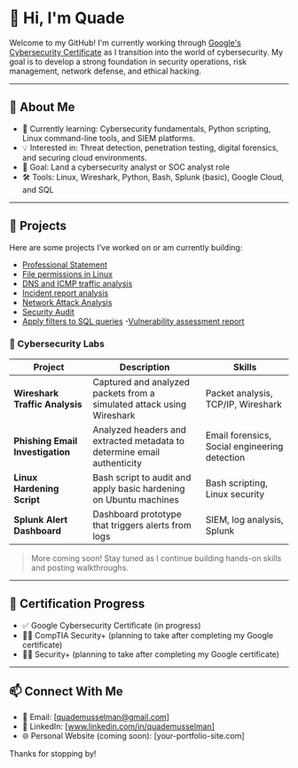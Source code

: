 # 👋 Hi, I'm Quade

Welcome to my GitHub! I'm currently working through [Google's Cybersecurity Certificate](https://grow.google/certificates/cybersecurity/) as I transition into the world of cybersecurity. My goal is to develop a strong foundation in security operations, risk management, network defense, and ethical hacking.

---

## 🔐 About Me

- 🌱 Currently learning: Cybersecurity fundamentals, Python scripting, Linux command-line tools, and SIEM platforms.
- 💡 Interested in: Threat detection, penetration testing, digital forensics, and securing cloud environments.
- 🎯 Goal: Land a cybersecurity analyst or SOC analyst role 
- 🛠️ Tools: Linux, Wireshark, Python, Bash, Splunk (basic), Google Cloud, and SQL
  
---

## 📂 Projects

Here are some projects I’ve worked on or am currently building:
- [Professional Statement](https://github.com/user-attachments/files/21319084/Professional.Statement.1.pdf)
- [File permissions in Linux](https://github.com/user-attachments/files/21318996/File.permissions.in.Linux.exemplar.pdf)
- [DNS and ICMP traffic analysis](https://github.com/user-attachments/files/21319061/DNS.and.ICMP.traffic.analysis.pdf)
- [Incident report analysis](https://github.com/user-attachments/files/21319073/Incident.report.analysis.1.pdf)
- [Network Attack Analysis](https://github.com/user-attachments/files/21319079/Network.Attack.Analysis.pdf)
- [Security Audit](https://github.com/user-attachments/files/21319082/Security.Audit.1.pdf)
- [Apply filters to SQL queries](https://github.com/user-attachments/files/21321950/Apply.filters.to.SQL.queries.exemplar.pdf)
-[Vulnerability assessment report](https://github.com/user-attachments/files/21416263/Vulnerability.assessment.report.pdf)


### 🧪 Cybersecurity Labs

| Project | Description | Skills |
|--------|-------------|--------|
| **Wireshark Traffic Analysis** | Captured and analyzed packets from a simulated attack using Wireshark | Packet analysis, TCP/IP, Wireshark |
| **Phishing Email Investigation** | Analyzed headers and extracted metadata to determine email authenticity | Email forensics, Social engineering detection |
| **Linux Hardening Script** | Bash script to audit and apply basic hardening on Ubuntu machines | Bash scripting, Linux security |
| **Splunk Alert Dashboard** | Dashboard prototype that triggers alerts from logs | SIEM, log analysis, Splunk |

> More coming soon! Stay tuned as I continue building hands-on skills and posting walkthroughs.

---

## 📘 Certification Progress

- ✅ Google Cybersecurity Certificate (in progress)
- 🕵️‍♂️ CompTIA Security+ (planning to take after completing my Google certificate)
- 🕵️‍♂️ Security+ (planning to take after completing my Google certificate)
---

## 📫 Connect With Me

- 📧 Email: [quademusselman@gmail.com] 
- 💼 LinkedIn: [www.linkedin.com/in/quademusselman]
- 🌐 Personal Website (coming soon): [your-portfolio-site.com]

Thanks for stopping by!

